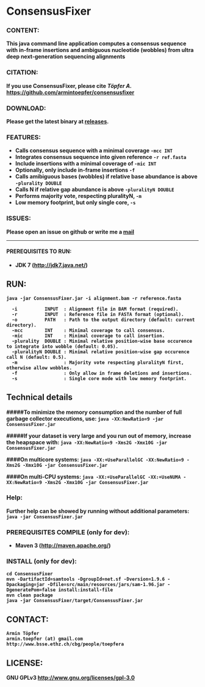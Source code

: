 # <b>C</b>onsensus<b>F</b>ixer<b>

### CONTENT:
This java command line application computes a consensus sequence with in-frame insertions and ambiguous nucleotide (wobbles) from ultra deep next-generation sequencing alignments

### CITATION:
If you use ConsensusFixer, please cite <i>Töpfer A.</i> https://github.com/armintoepfer/consensusfixer

### DOWNLOAD:
Please get the latest binary at [releases](https://github.com/armintoepfer/ConsensusFixer/releases/latest).

### FEATURES:
 - Calls consensus sequence with a minimal coverage `-mcc INT`
 - Integrates consensus sequence into given reference `-r ref.fasta`
 - Include insertions with a minimal coverage of `-mic INT`
 - Optionally, only include in-frame insertions `-f`
 - Calls amibiguous bases (wobbles) if relative base abundance is above `-plurality DOUBLE`
 - Calls N if relative gap abundance is above `-pluralityN DOUBLE`
 - Performs majority vote, respecting pluralityN, `-m`
 - Low memory footprint, but only single core, `-s`

### ISSUES:
Please open an issue on github or write me a [mail](https://github.com/armintoepfer/ConsensusFixer/blob/master/README.md#contact)

- - -

#### PREREQUISITES TO RUN:
 - JDK 7 (http://jdk7.java.net/)

## RUN:  
 `java -jar ConsensusFixer.jar -i alignment.bam -r reference.fasta`  
 
```
  -i          INPUT  : Alignment file in BAM format (required).
  -r          INPUT  : Reference file in FASTA format (optional).
  -o          PATH   : Path to the output directory (default: current directory).
  -mcc        INT    : Minimal coverage to call consensus.
  -mic        INT    : Minimal coverage to call insertion.
  -plurality  DOUBLE : Minimal relative position-wise base occurence to integrate into wobble (default: 0.05).
  -pluralityN DOUBLE : Minimal relative position-wise gap occurence call N (default: 0.5).
  -m                 : Majority vote respecting pluralityN first, otherwise allow wobbles.
  -f                 : Only allow in frame deletions and insertions.
  -s                 : Single core mode with low memory footprint.
```

## Technical details
#####To minimize the memory consumption and the number of full garbage collector executions, use:
`java -XX:NewRatio=9 -jar ConsensusFixer.jar`

#####If your dataset is very large and you run out of memory, increase the heapspace with:
`java -XX:NewRatio=9 -Xms2G -Xmx10G -jar ConsensusFixer.jar`

####On multicore systems:
`java -XX:+UseParallelGC -XX:NewRatio=9 -Xms2G -Xmx10G -jar ConsensusFixer.jar`

####On multi-CPU systems:
`java -XX:+UseParallelGC -XX:+UseNUMA -XX:NewRatio=9 -Xms2G -Xmx10G -jar ConsensusFixer.jar`

### Help:
 Further help can be showed by running without additional parameters:
  `java -jar ConsensusFixer.jar`

### PREREQUISITES COMPILE (only for dev):
 - Maven 3 (http://maven.apache.org/)

### INSTALL (only for dev):
    cd ConsensusFixer
    mvn -DartifactId=samtools -DgroupId=net.sf -Dversion=1.9.6 -Dpackaging=jar -Dfile=src/main/resources/jars/sam-1.96.jar -DgeneratePom=false install:install-file
    mvn clean package
    java -jar ConsensusFixer/target/ConsensusFixer.jar

## CONTACT:
    Armin Töpfer
    armin.toepfer (at) gmail.com
    http://www.bsse.ethz.ch/cbg/people/toepfera

## LICENSE:
 GNU GPLv3 http://www.gnu.org/licenses/gpl-3.0
